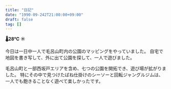 ```yaml
---
title: "日記"
date: "1990-09-242T21:00:00+09:00"
draft: false
tag: []
---
```


__🌡28℃ ☀__

今日は一日中一人で毛呂山町内の公園のマッピングをやっていました。
自宅で地図を書き写して、外に出て公園を探して、一人で遊びました。

毛呂山町と一部西坂戸エリアを含め、七つの公園を開拓でき、遊び場が拡がりました。
特にその中で見つけたばね仕掛けのシーソーと回転ジャングルジムは、一人でも飽きることなく遊べて楽しかったです。
